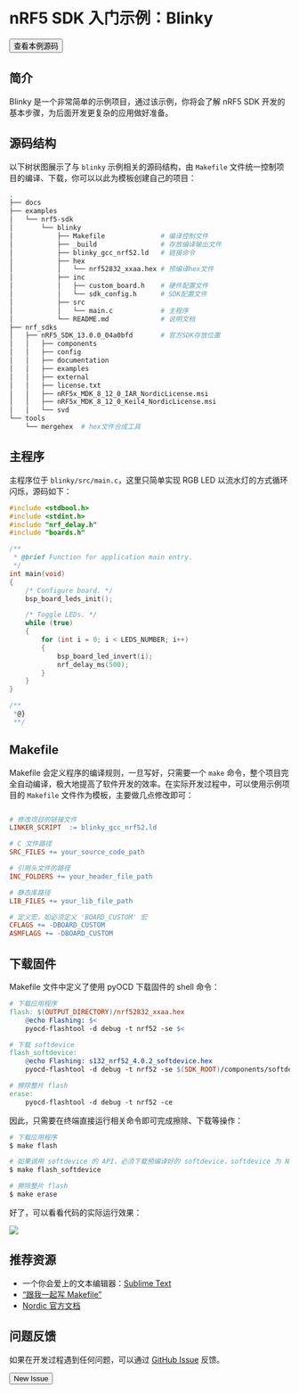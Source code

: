 # nRF5 SDK 入门示例：Blinky

<a href="https://github.com/makerdiary/nrf52832-mdk/tree/master/examples/nrf5-sdk/blinky"><button data-md-color-primary="indigo">查看本例源码</button></a>

## 简介
Blinky 是一个非常简单的示例项目，通过该示例，你将会了解 nRF5 SDK 开发的基本步骤，为后面开发更复杂的应用做好准备。

## 源码结构
以下树状图展示了与 `blinky` 示例相关的源码结构，由 `Makefile` 文件统一控制项目的编译、下载，你可以以此为模板创建自己的项目：

``` sh
.
├── docs
├── examples
│   └── nrf5-sdk
│       └── blinky
│           ├── Makefile              # 编译控制文件
│           ├── _build                # 存放编译输出文件
│           ├── blinky_gcc_nrf52.ld   # 链接命令
│           ├── hex                   
│           │   └── nrf52832_xxaa.hex # 预编译hex文件
│           ├── inc                   
│           │   ├── custom_board.h    # 硬件配置文件
│           │   └── sdk_config.h      # SDK配置文件
│           ├── src                 
│           │   └── main.c            # 主程序
│           └── README.md             # 说明文档
├── nrf_sdks
│   ├── nRF5_SDK_13.0.0_04a0bfd       # 官方SDK存放位置
│   │   ├── components
│   │   ├── config
│   │   ├── documentation
│   │   ├── examples
│   │   ├── external
│   │   ├── license.txt
│   │   ├── nRF5x_MDK_8_12_0_IAR_NordicLicense.msi
│   │   ├── nRF5x_MDK_8_12_0_Keil4_NordicLicense.msi
│   │   └── svd
└── tools
    └── mergehex  # hex文件合成工具
```

## 主程序
主程序位于 `blinky/src/main.c`，这里只简单实现 RGB LED 以流水灯的方式循环闪烁，源码如下：

``` c
#include <stdbool.h>
#include <stdint.h>
#include "nrf_delay.h"
#include "boards.h"

/**
 * @brief Function for application main entry.
 */
int main(void)
{
    /* Configure board. */
    bsp_board_leds_init();

    /* Toggle LEDs. */
    while (true)
    {
        for (int i = 0; i < LEDS_NUMBER; i++)
        {
            bsp_board_led_invert(i);
            nrf_delay_ms(500);
        }
    }
}

/**
 *@}
 **/
```

## Makefile

Makefile 会定义程序的编译规则，一旦写好，只需要一个 `make` 命令，整个项目完全自动编译，极大地提高了软件开发的效率。在实际开发过程中，可以使用示例项目的 `Makefile` 文件作为模板，主要做几点修改即可：

``` makefile

# 修改项目的链接文件
LINKER_SCRIPT  := blinky_gcc_nrf52.ld

# C 文件路径
SRC_FILES += your_source_code_path

# 引用头文件的路径
INC_FOLDERS += your_header_file_path

# 静态库路径
LIB_FILES += your_lib_file_path

# 定义宏，如必须定义 'BOARD_CUSTOM' 宏
CFLAGS += -DBOARD_CUSTOM
ASMFLAGS += -DBOARD_CUSTOM

```

## 下载固件

Makefile 文件中定义了使用 pyOCD 下载固件的 shell 命令：

``` makefile
# 下载应用程序
flash: $(OUTPUT_DIRECTORY)/nrf52832_xxaa.hex
	@echo Flashing: $<
	pyocd-flashtool -d debug -t nrf52 -se $<

# 下载 softdevice
flash_softdevice:
	@echo Flashing: s132_nrf52_4.0.2_softdevice.hex
	pyocd-flashtool -d debug -t nrf52 -se $(SDK_ROOT)/components/softdevice/s132/hex/s132_nrf52_4.0.2_softdevice.hex

# 擦除整片 flash
erase:
	pyocd-flashtool -d debug -t nrf52 -ce

```

因此，只需要在终端直接运行相关命令即可完成擦除、下载等操作：

``` sh
# 下载应用程序
$ make flash

# 如果调用 softdevice 的 API，必须下载预编译好的 softdevice，softdevice 为 Nordic 的专利，这部分没有开放源码
$ make flash_softdevice

# 擦除整片 flash
$ make erase

```

好了，可以看看代码的实际运行效果：


![](https://img.makerdiary.co/wiki/nrf52832mdk/blinky-demo-latest.jpg)


## 推荐资源
* 一个你会爱上的文本编辑器：[Sublime Text](https://www.sublimetext.com/)
* [“跟我一起写 Makefile”](http://blog.csdn.net/haoel/article/details/2886)
* [Nordic 官方文档](http://infocenter.nordicsemi.com/index.jsp)

## 问题反馈

如果在开发过程遇到任何问题，可以通过 [GitHub Issue](https://github.com/makerdiary/nrf52832-mdk/issues) 反馈。

<a href="https://github.com/makerdiary/nrf52832-mdk/issues/new"><button data-md-color-primary="green">New Issue</button></a>

